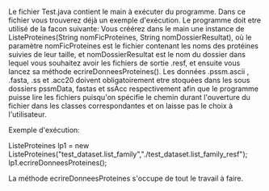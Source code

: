 Le fichier Test.java contient le main à exécuter du programme. Dans ce fichier vous trouverez déjà un exemple d'exécution.
Le programme doit etre utilisé de la facon suivante:
Vous créérez dans le main une instance de ListeProteines(String nomFicProteines, String nomDossierResultat), où le paramètre 
nomFicProteines est le fichier contenant les noms des protéines suivies de leur taille, et nomDossierResultat est le nom 
du dossier dans lequel vous souhaitez avoir les fichiers de sortie .resf, et ensuite vous lancez
sa méthode ecrireDonneesProteines().
Les données .pssm.ascii , .fasta, .ss et .acc20 doivent obligatoirement etre stoquées dans les sous dossiers pssmData, fastas et
ssAcc respectivement afin que le programme puisse lire les fichiers puisqu'on spécifie le chemin durant l'ouverture du fichier dans
les classes correspondantes et on laisse pas le choix à l'utilisateur.

Exemple d'exécution:

ListeProteines lp1 = new ListeProteines("test_dataset.list_family","./test_dataset.list_family_resf");
lp1.ecrireDonneesProteines();

La méthode ecrireDonneesProteines s'occupe de tout le travail à faire.
